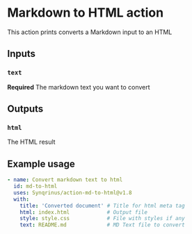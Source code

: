 # Markdown to HTML action

This action prints converts a Markdown input to an HTML

## Inputs

### `text`

**Required** The markdown text you want to convert

## Outputs

### `html`

The HTML result

## Example usage

```yaml
- name: Convert markdown text to html
  id: md-to-html
  uses: Synqrinus/action-md-to-html@v1.8
  with:
    title: 'Converted document' # Title for html meta tag
    html: index.html            # Output file
    style: style.css            # File with styles if any
    text: README.md             # MD Text file to convert

